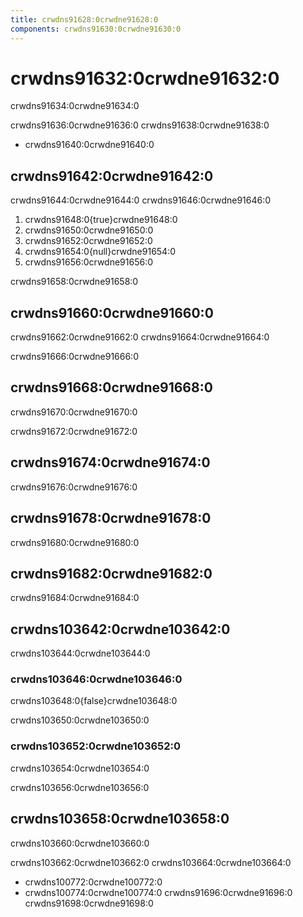 ```yaml
---
title: crwdns91628:0crwdne91628:0
components: crwdns91630:0crwdne91630:0
---
```


# crwdns91632:0crwdne91632:0

<p class="description">crwdns91634:0crwdne91634:0</p>

crwdns91636:0crwdne91636:0 crwdns91638:0crwdne91638:0

- crwdns91640:0crwdne91640:0

## crwdns91642:0crwdne91642:0

crwdns91644:0crwdne91644:0 crwdns91646:0crwdne91646:0

1. crwdns91648:0{true}crwdne91648:0
2. crwdns91650:0crwdne91650:0
3. crwdns91652:0crwdne91652:0
4. crwdns91654:0{null}crwdne91654:0
5. crwdns91656:0crwdne91656:0

crwdns91658:0crwdne91658:0

## crwdns91660:0crwdne91660:0

crwdns91662:0crwdne91662:0 crwdns91664:0crwdne91664:0

crwdns91666:0crwdne91666:0

## crwdns91668:0crwdne91668:0

crwdns91670:0crwdne91670:0

crwdns91672:0crwdne91672:0

## crwdns91674:0crwdne91674:0

crwdns91676:0crwdne91676:0

## crwdns91678:0crwdne91678:0

crwdns91680:0crwdne91680:0

## crwdns91682:0crwdne91682:0

crwdns91684:0crwdne91684:0

## crwdns103642:0crwdne103642:0

crwdns103644:0crwdne103644:0

### crwdns103646:0crwdne103646:0

crwdns103648:0{false}crwdne103648:0

crwdns103650:0crwdne103650:0

### crwdns103652:0crwdne103652:0

crwdns103654:0crwdne103654:0

crwdns103656:0crwdne103656:0

## crwdns103658:0crwdne103658:0

crwdns103660:0crwdne103660:0

crwdns103662:0crwdne103662:0 crwdns103664:0crwdne103664:0

- crwdns100772:0crwdne100772:0
- crwdns100774:0crwdne100774:0 crwdns91696:0crwdne91696:0 crwdns91698:0crwdne91698:0